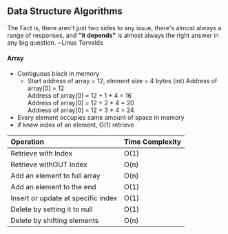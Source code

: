 ## Data Structure Algorithms  
The Fact is, there aren't just two sides to any issue,
there's almost always a range of responses, and **"it depends"** is 
almost always the right answer in any big question. ~Linus Torvalds  

#### Array
* Contiguous block in memory
    * Start address of array = 12, element size = 4 bytes (int)
    Address of array[0] = 12  
    Address of array[0] = 12 + 1 * 4 = 16   
    Address of array[0] = 12 + 2 * 4 = 20   
    Address of array[0] = 12 + 3 * 4 = 24
* Every element occupies same amount of space in memory
* if knew index of an element, O(1) retrieve   

| Operation                          | Time Complexity |
| :--------------------------------- | :---------------|
| Retrieve with Index                | O(1)            |
| Retrieve withOUT Index             | O(n)            |
| Add an element to full array       | O(n)            |
| Add an element to the end          | O(1)            |
| Insert or update at specific index | O(1)            |
| Delete by setting it to null       | O(1)            |
| Delete by shifting elements        | O(n)            |
